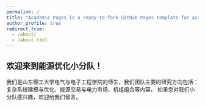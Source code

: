```yaml
---
permalink: /
title: "Academic Pages is a ready-to-fork GitHub Pages template for academic personal websites"
author_profile: true
redirect_from: 
  - /about/
  - /about.html
---
```


## 欢迎来到能源优化小分队！
我们是山东理工大学电气与电子工程学院的师生，我们团队主要的研究方向包括：复杂系统建模与优化、能源交易与电力市场、机组组合等内容。
如果您对我们小分队感兴趣，欢迎给我们留言。


